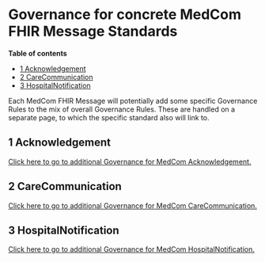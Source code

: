 # Governance for concrete MedCom FHIR Message Standards

**Table of contents**

* [1 Acknowledgement](#1-acknowledgement)
* [2 CareCommunication](#2-carecommunication)
* [3 HospitalNotification](#3-hospitalnotification)

Each MedCom FHIR Message will potentially add some specific Governance Rules to the mix of overall Governance Rules. These are handled on a separate page, to which the specific standard also will link to.

## 1 Acknowledgement

[Click here to go to additional Governance for MedCom Acknowledgement.](/assets/documents/governance-for-concrete-standards/governance-for-acknowledgement.md)

## 2 CareCommunication

[Click here to go to additional Governance for MedCom CareCommunication.](/assets/documents/governance-for-concrete-standards/governance-for-careCommunication.md)

## 3 HospitalNotification

[Click here to go to additional Governance for MedCom HospitalNotification.](/assets/documents/governance-for-concrete-standards/governance-for-hospitalNotification.md)
